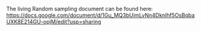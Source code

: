 The living Random sampling document can be found here: https://docs.google.com/document/d/1Gu_MQ3bUimLvNn4Dknlhf5OsBqbaUXK8E214GU-opjM/edit?usp=sharing
